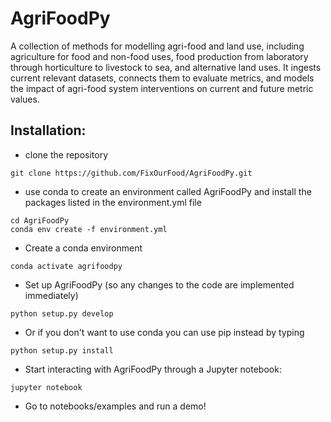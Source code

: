 # AgriFoodPy
A collection of methods for modelling agri-food and land use, including agriculture for food and non-food uses, food production from laboratory through horticulture to livestock to sea, and alternative land uses. It ingests current relevant datasets, connects them to evaluate metrics, and models the impact of agri-food system interventions on current and future metric values.

## Installation:

- clone the repository
```
git clone https://github.com/FixOurFood/AgriFoodPy.git
```

- use conda to create an environment called AgriFoodPy and install the packages listed in the environment.yml file
```
cd AgriFoodPy
conda env create -f environment.yml
```



- Create a conda environment
```
conda activate agrifoodpy
```

- Set up AgriFoodPy (so any changes to the code are implemented immediately)
```
python setup.py develop
```

- Or if you don't want to use conda you can use pip instead by typing 
```
python setup.py install
```

- Start interacting with AgriFoodPy through a Jupyter notebook:
```
jupyter notebook
```
- Go to notebooks/examples and run a demo!
